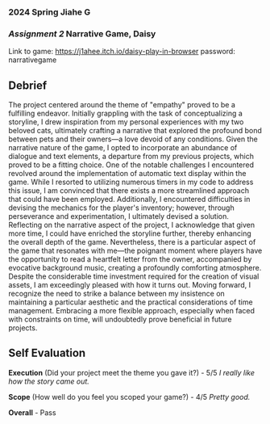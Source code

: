 ### **2024 Spring** Jiahe G
### *Assignment 2* Narrative Game, Daisy
Link to game: https://j1ahee.itch.io/daisy-play-in-browser password: narrativegame

## **Debrief**
The project centered around the theme of "empathy" proved to be a fulfilling endeavor. Initially grappling with the task of conceptualizing a storyline, I drew inspiration from my personal experiences with my two beloved cats, ultimately crafting a narrative that explored the profound bond between pets and their owners—a love devoid of any conditions. Given the narrative nature of the game, I opted to incorporate an abundance of dialogue and text elements, a departure from my previous projects, which proved to be a fitting choice.
One of the notable challenges I encountered revolved around the implementation of automatic text display within the game. While I resorted to utilizing numerous timers in my code to address this issue, I am convinced that there exists a more streamlined approach that could have been employed. Additionally, I encountered difficulties in devising the mechanics for the player's inventory; however, through perseverance and experimentation, I ultimately devised a solution.
Reflecting on the narrative aspect of the project, I acknowledge that given more time, I could have enriched the storyline further, thereby enhancing the overall depth of the game. Nevertheless, there is a particular aspect of the game that resonates with me—the poignant moment where players have the opportunity to read a heartfelt letter from the owner, accompanied by evocative background music, creating a profoundly comforting atmosphere.
Despite the considerable time investment required for the creation of visual assets, I am exceedingly pleased with how it turns out. Moving forward, I recognize the need to strike a balance between my insistence on maintaining a particular aesthetic and the practical considerations of time management. Embracing a more flexible approach, especially when faced with constraints on time, will undoubtedly prove beneficial in future projects.

## **Self Evaluation**
**Execution** (Did your project meet the theme you gave it?) - 5/5
*I really like how the story came out.*

**Scope** (How well do you feel you scoped your game?) - 4/5
*Pretty good.*

**Overall** - Pass
